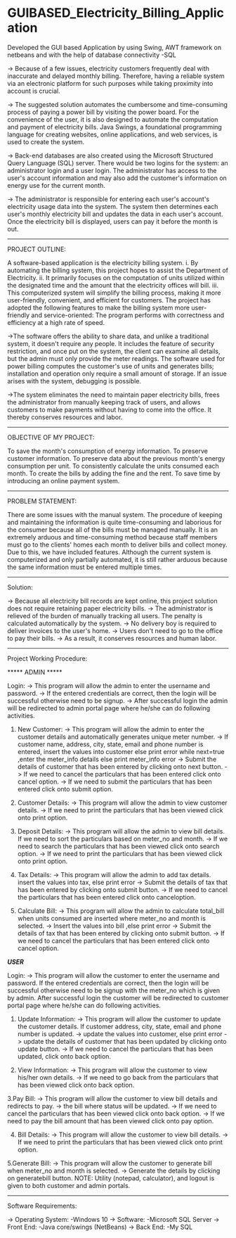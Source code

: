# GUIBASED_Electricity_Billing_Application
Developed the GUI based Application by using  Swing, AWT framework on netbeans and with the help of database connectivity -SQL

-> Because of a few issues, electricity customers frequently deal with inaccurate and delayed monthly billing. Therefore, having a reliable system via an electronic platform for such purposes while taking proximity into account is crucial.

-> The suggested solution automates the cumbersome and time-consuming process of paying a power bill by visiting the power board. For the convenience of the user, it is also designed to automate the computation and payment of electricity bills. Java Swings, a foundational programming language for creating websites, online applications, and web services, is used to create the system.

-> Back-end databases are also created using the Microsoft Structured Query Language (SQL) server. There would be two logins for the system: an administrator login and a user login. The administrator has access to the user's account information and may also add the customer's information on energy use for the current month.

-> The administrator is responsible for entering each user's account's electricity usage data into the system. The system then determines each user's monthly electricity bill and updates the data in each user's account. Once the electricity bill is displayed, users can pay it before the month is out.

-----------------------------------------------------------------------------------------------------------------------------------------------------------

PROJECT OUTLINE:

A software-based application is the electricity billing system.
i. By automating the billing system, this project hopes to assist the Department of Electricity.
ii. It primarily focuses on the computation of units utilized within the designated time and the amount that the electricity offices will bill.
iii. This computerized system will simplify the billing process, making it more user-friendly, convenient, and efficient for customers.
The project has adopted the following features to make the billing system more user-friendly and service-oriented: The program performs with correctness and efficiency at a high rate of speed.

->The software offers the ability to share data, and unlike a traditional system, it doesn't require any people. It includes the feature of security restriction, and once put on the system, the client can examine all details, but the admin must only provide the meter readings.
The software used for power billing computes the customer's use of units and generates bills; installation and operation only require a small amount of storage. If an issue arises with the system, debugging is possible.

->The system eliminates the need to maintain paper electricity bills, frees the administrator from manually keeping track of users, and allows customers to make payments without having to come into the office. It thereby conserves resources and labor.

----------------------------------------------------------------------------------------------------------------------------------------------------------
OBJECTIVE OF MY PROJECT:

To save the month's consumption of energy information.
To preserve customer information.
To preserve data about the previous month's energy consumption per unit.
To consistently calculate the units consumed each month.
To create the bills by adding the fine and the rent.
To save time by introducing an online payment system.

-----------------------------------------------------------------------------------------------------------------------------------------------------------
PROBLEM STATEMENT:

There are some issues with the manual system. The procedure of keeping and maintaining the information is quite time-consuming and laborious for the consumer because all of the bills must be managed manually. It is an extremely arduous and time-consuming method because staff members must go to the clients' homes each month to deliver bills and collect money. Due to this, we have included features. Although the current system is computerized and only partially automated, it is still rather arduous because the same information must be entered multiple times.

-----------------------------------------------------------------------------------------------------------------------------------------------------------
Solution:

-> Because all electricity bill records are kept online, this project solution does not require retaining paper electricity bills.
-> The administrator is relieved of the burden of manually tracking all users. The penalty is calculated automatically by the system.
-> No delivery boy is required to deliver invoices to the user's home.
-> Users don't need to go to the office to pay their bills.
-> As a result, it conserves resources and human labor.

-----------------------------------------------------------------------------------------------------------------------------------------------------------
Project Working Procedure:

***** ADMIN *****

Login:
-> This program will allow the admin to enter the username and password.
-> If the entered credentials are correct, then the login will be successful otherwise need to be signup.
-> After successful login the admin will be redirected to admin portal page where he/she can do following activities.

1. New Customer:
-> This program will allow the admin to enter the customer details and automatically generates unique meter number.
-> If customer name, address, city, state, email and phone number is entered, insert the values into customer else print error while next=true ,enter the meter_info details else print meter_info error
-> Submit the details of customer that has been entered by clicking onto next button.
-> If we need to cancel the particulars that has been entered click onto cancel option.
-> If we need to submit the particulars that has been entered click onto submit option.

2. Customer Details:
-> This program will allow the admin to view customer details.
-> If we need to print the particulars that has been viewed click onto print option.

3. Deposit Details:
-> This program will allow the admin to view bill details. If we need to sort the particulars based on meter_no and month.
-> If we need to search the particulars that has been viewed click onto search option.
-> If we need to print the particulars that has been viewed click onto print option.

4. Tax Details:
-> This program will allow the admin to add tax details. insert the values into tax, else print error
-> Submit the details of tax that has been entered by clicking onto submit button.
-> If we need to cancel the particulars that has been entered click onto canceloption.

5. Calculate Bill:
-> This program will allow the admin to calculate total_bill when units consumed are inserted where meter_no and month is selected.
-> Insert the values into bill ,else print error
-> Submit the details of tax that has been entered by clicking onto submit button.
-> If we need to cancel the particulars that has been entered click onto cancel option.


*****USER*****

Login:
-> This program will allow the customer to enter the username and password. If the entered credentials are correct, then the login will be successful 
otherwise need to be signup with the meter_no which is given by admin. After successful login the customer will be redirected to customer portal page where he/she can do following activities.

1. Update Information:
-> This program will allow the customer to update the customer details. If customer address, city, state, email and phone number is updated.
-> update the values into customer, else print error
-> update the details of customer that has been updated by clicking onto update button.
-> If we need to cancel the particulars that has been updated, click onto back option.

2. View Information:
-> This program will allow the customer to view his/her own details.
-> If we need to go back from the particulars that has been viewed click onto back option.

3.Pay Bill:
-> This program will allow the customer to view bill details and redirects to pay.
-> the bill where status will be updated.
-> If we need to cancel the particulars that has been viewed click onto back option.
-> If we need to pay the bill amount that has been viewed click onto pay option.

4. Bill Details:
-> This program will allow the customer to view bill details.
-> If we need to print the particulars that has been viewed click onto print option.

5.Generate Bill:
-> This program will allow the customer to generate bill when 
meter_no and month is selected.
-> Generate the details by clicking on generatebill button.
NOTE: Utility (notepad, calculator), and logout is given to both customer and admin portals.

-----------------------------------------------------------------------------------------------------------------------------------------------------------
Software Requirements:

-> Operating System: -Windows 10
-> Software: -Microsoft SQL Server
-> Front End: -Java core/swings (NetBeans)
-> Back End: -My SQL
